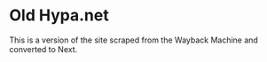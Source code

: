 # Old Hypa.net

This is a version of the site scraped from the Wayback Machine and converted to Next.
